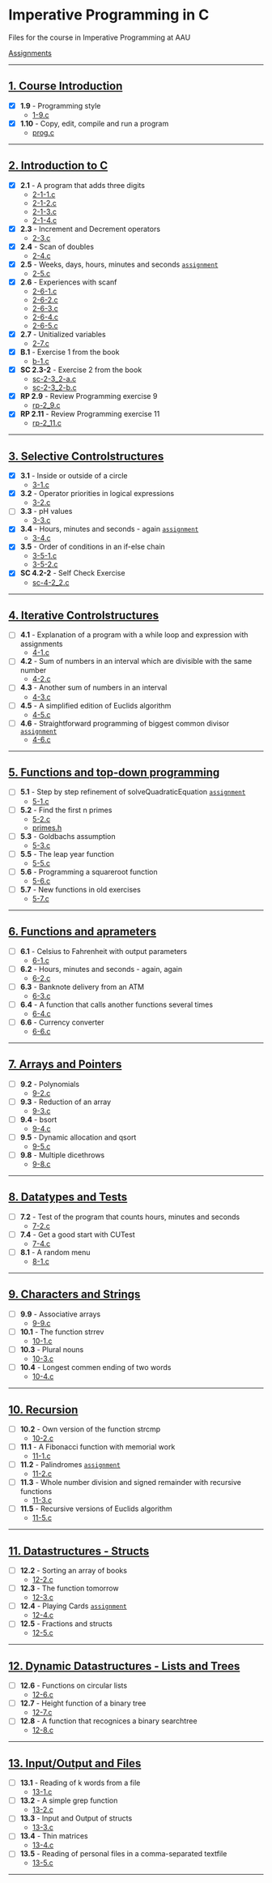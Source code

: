 # Imperative Programming in C
Files for the course in Imperative Programming at AAU

[Assignments](./assignments/README.md)

---
## [1. Course Introduction](./lecture_01/README.md)
- [x] **1.9** - Programming style
    - [1-9.c](./lecture_01/1-9.c)
- [x] **1.10** - Copy, edit, compile and run a program
    - [prog.c](./lecture_01/prog.c)
---
## [2. Introduction to C](./lecture_02/README.md)
- [x] **2.1** - A program that adds three digits
    - [2-1-1.c](./lecture_02/2-1-1.c)
    - [2-1-2.c](./lecture_02/2-1-2.c)
    - [2-1-3.c](./lecture_02/2-1-3.c)
    - [2-1-4.c](./lecture_02/2-1-4.c)
- [x] **2.3** - Increment and Decrement operators
    - [2-3.c](./lecture_02/2-3.c)
- [x] **2.4** - Scan of doubles
    - [2-4.c](./lecture_02/2-4.c)
- [x] **2.5** - Weeks, days, hours, minutes and seconds [`assignment`](./assignments/assignment_2.c)
    - [2-5.c](./lecture_02/2-5.c)
- [x] **2.6** - Experiences with scanf
    - [2-6-1.c](./lecture_02/2-6-1.c)
    - [2-6-2.c](./lecture_02/2-6-2.c)
    - [2-6-3.c](./lecture_02/2-6-3.c)
    - [2-6-4.c](./lecture_02/2-6-4.c)
    - [2-6-5.c](./lecture_02/2-6-5.c)
- [x] **2.7** - Unitialized variables
    - [2-7.c](./lecture_02/2-7.c)
- [x] **B.1** - Exercise 1 from the book
    - [b-1.c](./b-1.c)
- [x] **SC 2.3-2** - Exercise 2 from the book
    - [sc-2-3_2-a.c](./lecture_02/sc-2-3_2-a.c)
    - [sc-2-3_2-b.c](./lecture_02/sc-2-3_2-b.c)
- [x] **RP 2.9** - Review Programming exercise 9
    - [rp-2_9.c](./lecture_02/rp-2_9.c)
- [x] **RP 2.11** - Review Programming exercise 11
    - [rp-2_11.c](./lecture_02/rp-2_11.c)
---
## [3. Selective Controlstructures](./lecture_03/README.md)
- [x] **3.1** - Inside or outside of a circle
    - [3-1.c](./lecture_03/3-1.c)
- [x] **3.2** - Operator priorities in logical expressions
    - [3-2.c](./lecture_03/3-2.c)
- [ ] **3.3** - pH values
    - [3-3.c](./lecture_03/3-3.c)
- [x] **3.4** - Hours, minutes and seconds - again [`assignment`](./assignments/assignment_3.c)
    - [3-4.c](./lecture_03/3-4.c)
- [x] **3.5** - Order of conditions in an if-else chain
    - [3-5-1.c](./lecture_03/3-5-1.c)
    - [3-5-2.c](./lecture_03/3-5-2.c)
- [x] **SC 4.2-2** - Self Check Exercise
    - [sc-4-2_2.c](./sc-4-2_2.c)
---
## [4. Iterative Controlstructures](./lecture_04/README.md)
- [ ] **4.1** - Explanation of a program with a while loop and expression with assignments
    - [4-1.c](./lecture_04/4-1.c)
- [ ] **4.2** - Sum of numbers in an interval which are divisible with the same number
    - [4-2.c](./lecture_04/4-2.c)
- [ ] **4.3** - Another sum of numbers in an interval
    - [4-3.c](./lecture_04/4-3.c)
- [ ] **4.5** - A simplified edition of Euclids algorithm
    - [4-5.c](./lecture_04/4-5.c)
- [ ] **4.6** - Straightforward programming of biggest common divisor [`assignment`](./assignments/assignment_4.c)
    - [4-6.c](./lecture_04/4-6.c)
---
## [5. Functions and top-down programming](./lecture_05/README.md)
- [ ] **5.1** - Step by step refinement of solveQuadraticEquation [`assignment`](./assignments/assignment_5.c)
    - [5-1.c](./lecture_05/5-1.c)
- [ ] **5.2** - Find the first n primes
    - [5-2.c](./lecture_05/5-2.c)
    - [primes.h](./lecture_05/primes.h)
- [ ] **5.3** - Goldbachs assumption
    - [5-3.c](./lecture_05/5-3.c)
- [ ] **5.5** - The leap year function
    - [5-5.c](./lecture_05/5-5.c)
- [ ] **5.6** - Programming a squareroot function
    - [5-6.c](./lecture_05/5-6.c)
- [ ] **5.7** - New functions in old exercises
    - [5-7.c](./lecture_05/5-7.c)
---
## [6. Functions and aprameters](./lecture_06/README.md)
- [ ] **6.1** - Celsius to Fahrenheit with output parameters
    - [6-1.c](./lecture_06/6-1.c)
- [ ] **6.2** - Hours, minutes and seconds - again, again
    - [6-2.c](./lecture_06/6-2.c)
- [ ] **6.3** - Banknote delivery from an ATM
    - [6-3.c](./lecture_06/6-3.c)
- [ ] **6.4** - A function that calls another functions several times
    - [6-4.c](./lecture_06/6-4.c)
- [ ] **6.6** - Currency converter
    - [6-6.c](./lecture_06/6-6.c)
---
## [7. Arrays and Pointers](./lecture_07/README.md)
- [ ] **9.2** - Polynomials
    - [9-2.c](./lecture_07/9-2.c)
- [ ] **9.3** - Reduction of an array
    - [9-3.c](./lecture_07/9-3.c)
- [ ] **9.4** - bsort
    - [9-4.c](./lecture_07/9-4.c)
- [ ] **9.5** - Dynamic allocation and qsort
    - [9-5.c](./lecture_07/9-5.c)
- [ ] **9.8** - Multiple dicethrows
    - [9-8.c](./lecture_07/9-8.c)
---
## [8. Datatypes and Tests](./lecture_08/README.md)
- [ ] **7.2** - Test of the program that counts hours, minutes and seconds
    - [7-2.c](./lecture_08/7-2.c)
- [ ] **7.4** - Get a good start with CUTest
    - [7-4.c](./lecture_08/7-4.c)
- [ ] **8.1** - A random menu
    - [8-1.c](./lecture_08/8-1.c)
---
## [9. Characters and Strings](./lecture_09/README.md)
- [ ] **9.9** - Associative arrays
    - [9-9.c](./lecture_09/9-9.c)
- [ ] **10.1** - The function strrev
    - [10-1.c](./lecture_09/10-1.c)
- [ ] **10.3** - Plural nouns
    - [10-3.c](./lecture_09/10-3.c)
- [ ] **10.4** - Longest commen ending of two words
    - [10-4.c](./lecture_09/10-4.c)
---
## [10. Recursion](./lecture_10/README.md)
- [ ] **10.2** - Own version of the function strcmp
    - [10-2.c](./lecture_10/10-2.c)
- [ ] **11.1** - A Fibonacci function with memorial work
    - [11-1.c](./lecture_10/11-1.c)
- [ ] **11.2** - Palindromes [`assignment`](./assignments/assignment_10.c)
    - [11-2.c](./lecture_10/11-2.c)
- [ ] **11.3** - Whole number division and signed remainder with recursive functions
    - [11-3.c](./lecture_10/11-3.c)
- [ ] **11.5** - Recursive versions of Euclids algorithm
    - [11-5.c](./lecture_10/11-5.c)
---
## [11. Datastructures - Structs](./lecture_11/README.md)
- [ ] **12.2** - Sorting an array of books 
    - [12-2.c](./lecture_11/12-2.c)
- [ ] **12.3** - The function tomorrow
    - [12-3.c](./lecture_11/12-3.c)
- [ ] **12.4** - Playing Cards [`assignment`](./assignments/assignment_11.c)
    - [12-4.c](./lecture_11/12-4.c)
- [ ] **12.5** - Fractions and structs
    - [12-5.c](./lecture_11/12-5.c)
---
## [12. Dynamic Datastructures - Lists and Trees](./lecture_12/README.md)
- [ ] **12.6** - Functions on circular lists
    - [12-6.c](./lecture_12/12-6.c)
- [ ] **12.7** - Height function of a binary tree
    - [12-7.c](./lecture_12/12-7.c)
- [ ] **12.8** - A function that recognices a binary searchtree
    - [12-8.c](./lecture_12/12-8.c)
---
## [13. Input/Output and Files](./lecture_13/README.md)
- [ ] **13.1** - Reading of k words from a file
    - [13-1.c](./lecture_13/13-1.c)
- [ ] **13.2** - A simple grep function
    - [13-2.c](./lecture_13/13-2.c)
- [ ] **13.3** - Input and Output of structs
    - [13-3.c](./lecture_13/13-3.c)
- [ ] **13.4** - Thin matrices
    - [13-4.c](./lecture_13/13-4.c)
- [ ] **13.5** - Reading of personal files in a comma-separated textfile
    - [13-5.c](./lecture_13/13-5.c)
---
